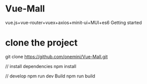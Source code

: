 # Vue-Mall
vue.js+vue-router+vuex+axios+minit-ui+MUI+es6
Getting started
# clone the project
git clone https://github.com/onemini/Vue-Mall.git

// install dependencies
npm install

// develop
npm run dev
Build
npm run build

